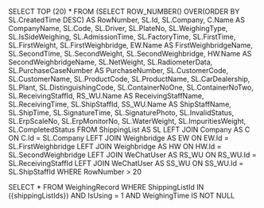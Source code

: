SELECT TOP (20) * FROM (SELECT ROW_NUMBER() OVER(ORDER BY SL.CreatedTime DESC) AS RowNumber,
                        SL.Id,
                        SL.Company,
                        C.Name AS CompanyName,
                        SL.Code,
                        SL.Driver,
                        SL.PlateNo,
                        SL.WeighingType,
                        SL.IsSideWeighing,
                        SL.AdmissionTime,
                        SL.FactoryTime,
                        SL.FirstTime,
                        SL.FirstWeight,
                        SL.FirstWeighbridge,
                        EW.Name AS FirstWeighbridgeName,
                        SL.SecondTime,
                        SL.SecondWeight,
                        SL.SecondWeighbridge,
                        HW.Name AS SecondWeighbridgeName,
                        SL.NetWeight,
                        SL.RadiometerData,
                        SL.PurchaseCaseNumber AS PurchaseNumber,
                        SL.CustomerCode,
                        SL.CustomerName,
                        SL.ProductCode,
                        SL.ProductName,
                        SL.CarDealership,
                        SL.Plant,
                        SL.DistinguishingCode,
                        SL.ContainerNoOne,
                        SL.ContainerNoTwo,
                        SL.ReceivingStaffId,
                        RS_WU.Name AS ReceivingStaffName,
                        SL.ReceivingTime,
                        SL.ShipStaffId,
                        SS_WU.Name AS ShipStaffName,
                        SL.ShipTime,
                        SL.SignatureTime,
                        SL.SignaturePhoto,
                        SL.InvalidStatus,
                        SL.ErpScaleNo,
                        SL.ErpMonitorNo,
                        SL.WaterWeight,
                        SL.ImpuritiesWeight,
                        SL.CompletedStatus
                        FROM ShippingList AS SL
                        LEFT JOIN Company AS C ON C.Id = SL.Company
                        LEFT JOIN Weighbridge AS EW ON EW.Id = SL.FirstWeighbridge
                        LEFT JOIN Weighbridge AS HW ON HW.Id = SL.SecondWeighbridge
                        LEFT JOIN WeChatUser AS RS_WU ON RS_WU.Id = SL.ReceivingStaffId
                        LEFT JOIN WeChatUser AS SS_WU ON SS_WU.Id = SL.ShipStaffId
WHERE RowNumber > 20

 SELECT * FROM WeighingRecord WHERE ShippingListId IN ({shippingListIds}) AND IsUsing = 1 AND WeighingTime IS NOT NULL 
